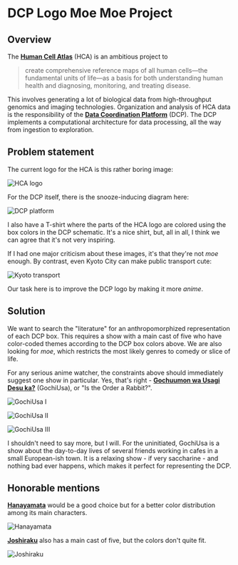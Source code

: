 # DCP Logo Moe Moe Project

## Overview

The [**Human Cell Atlas**](https://www.humancellatlas.org/) (HCA) is an ambitious project to

> create comprehensive reference maps of all human cells—the fundamental units of life—as a basis for both understanding human health and diagnosing, monitoring, and treating disease.

This involves generating a lot of biological data from high-throughput genomics and imaging technologies.
Organization and analysis of HCA data is the responsibility of the [**Data Coordination Platform**](https://www.humancellatlas.org/data-sharing) (DCP).
The DCP implements a computational architecture for data processing, all the way from ingestion to exploration.

## Problem statement 

The current logo for the HCA is this rather boring image:

![HCA logo](https://avatars0.githubusercontent.com/u/26391798?s=200&v=4)

For the DCP itself, there is the snooze-inducing diagram here:

![DCP platform](https://chanzuckerberg.com/wp-content/uploads/2018/12/czi_web_science_humancells_data_coordination_platform.png)

I also have a T-shirt where the parts of the HCA logo are colored using the box colors in the DCP schematic.
It's a nice shirt, but, all in all, I think we can agree that it's not very inspiring.

If I had one major criticism about these images, it's that they're not _moe_ enough.
By contrast, even Kyoto City can make public transport cute:

![Kyoto transport](http://img1.ak.crunchyroll.com/i/spire4/d78c42ea88a721966f4018073a749b551411537258_full.jpg)

Our task here is to improve the DCP logo by making it more _anime_.

## Solution

We want to search the "literature" for an anthropomorphized representation of each DCP box.
This requires a show with a main cast of five who have color-coded themes according to the DCP box colors above.
We are also looking for _moe_, which restricts the most likely genres to comedy or slice of life.

For any serious anime watcher, the constraints above should immediately suggest one show in particular.
Yes, that's right - [**Gochuumon wa Usagi Desu ka?**](https://myanimelist.net/anime/21273/Gochuumon_wa_Usagi_Desu_ka) (GochiUsa), or "Is the Order a Rabbit?".

![GochiUsa I](https://myanimelist.cdn-dena.com/images/anime/6/79600.jpg)

![GochiUsa II](https://vignette.wikia.nocookie.net/gochiusa/images/7/78/Image.jpg/revision/latest?cb=20140413152322)

![GochiUsa III](https://lh3.googleusercontent.com/-vUioltN8nrI/VlD1bB3jcSI/AAAAAAAAt6o/sug8JaiMBW4/s640-Ic42/vlcsnap-00016.png)

I shouldn't need to say more, but I will.
For the uninitiated, GochiUsa is a show about the day-to-day lives of several friends working in cafes in a small European-ish town.
It is a relaxing show - if very saccharine - and nothing bad ever happens, which makes it perfect for representing the DCP.

## Honorable mentions

[**Hanayamata**](https://myanimelist.net/anime/21681/Hanayamata) would be a good choice but for a better color distribution among its main characters.

![Hanayamata](https://myanimelist.cdn-dena.com/images/anime/1963/90831l.jpg) 

[**Joshiraku**](https://myanimelist.net/anime/12679/Joshiraku) also has a main cast of five, but the colors don't quite fit.

![Joshiraku](https://myanimelist.cdn-dena.com/images/anime/8/48925.jpg)
